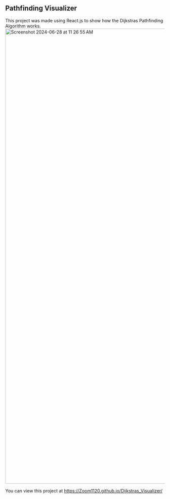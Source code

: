 ## Pathfinding Visualizer
This project was made using React.js to show how the Dijkstras Pathfinding Algorithm works.
<img width="1437" alt="Screenshot 2024-06-28 at 11 26 55 AM" src="https://github.com/Zoom1120/Dijkstras-Visualizer/assets/33260391/03a8104d-0e66-4a7c-87cf-9a0712ce77fe">


You can view this project at https://Zoom1120.github.io/Dijkstras_Visualizer/
